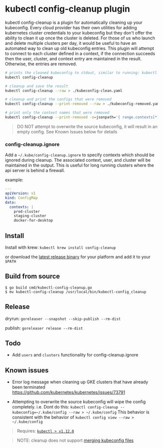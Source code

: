 # kubectl config-cleanup plugin #

kubectl config-cleanup is a plugin for automatically cleaning up your kubeconfig.  Every cloud provider has their own utilities for adding kubernetes cluster credentials to your kubeconfig but they don't offer the ability to clean it up once the cluster is deleted. For those of us who launch and delete multiple clusters per day, it would be useful to have an automated way to clean up old kubeconfig entries. This plugin will attempt to connect to each cluster defined in a context, if the connection succeeds then the user, cluster, and context entry are maintained in the result. Otherwise, the entries are removed.

```bash
# prints the cleaned kubeconfig to stdout, similar to running: kubectl config view
kubectl config-cleanup

# cleanup and save the result
kubectl config-cleanup --raw > ./kubeconfig-clean.yaml

# cleanup and print the configs that were removed
kubectl config-cleanup --print-removed --raw > ./kubeconfig-removed.yaml

# print only the context names that were removed
kubectl config-cleanup --print-removed -o=jsonpath='{ range.contexts[*] }{ .name }{"\n"}'
```

> DO NOT attempt to overwrite the source kubeconfig, it will result in an empty config.
See Known Issues below for details

### config-cleanup.ignore ###

Add a `~/.kube/config-cleanup.ignore` to specify contexts which should be ignored during cleanup. The associated context, user, and cluster will be maintained in the output. This is useful for long running clusters where the api server is behind a firewall.

example:

```yaml
---
apiVersion: v1
kind: ConfigMap
data:
  contexts: |
    prod-cluster
    staging-cluster
    docker-for-desktop
```

## Install ##

Install with krew: `kubectl krew install config-cleanup`

or download the [latest release binary](https://github.com/b23llc/kubectl-cleanup/releases/latest) for your platform and add it to your `$PATH`


## Build from source ##

```
$ go build cmd/kubectl-config-cleanup.go
$ mv kubectl-config-cleanup /usr/local/bin/kubectl-config_cleanup
```

## Release ##

dryrun: `goreleaser --snapshot --skip-publish --rm-dist`

publish: `goreleaser release --rm-dist`


## Todo ##

- Add `users` and `clusters` functionality for config-cleanup.ignore

## Known issues ##

- Error log message when cleaning up GKE clusters that have already been terminated
https://github.com/kubernetes/kubernetes/issues/73791

- Attempting to overwrite the source kubeconfig will wipe the config completely.
i.e. Dont do this: `kubectl config-cleanup --kubeconfig=~/.kube/config --raw > ~/.kube/config`
This behavior is consistent with the behavior of `kubectl config view --raw > ~/.kube/config`

> Requires: [`kubectl > v1.12.0`](https://kubernetes.io/docs/tasks/extend-kubectl/kubectl-plugins/#before-you-begin)

> NOTE: cleanup does not support [merging kubeconfig files](https://kubernetes.io/docs/concepts/configuration/organize-cluster-access-kubeconfig/#the-kubeconfig-environment-variable)
